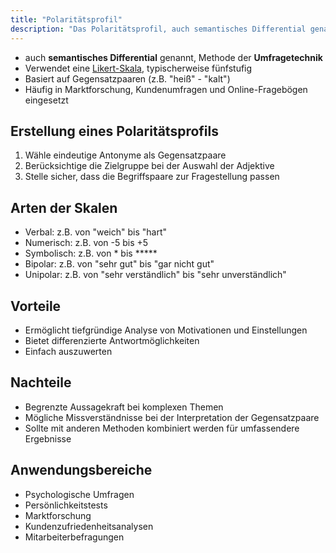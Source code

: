 ```yaml
---
title: "Polaritätsprofil"
description: "Das Polaritätsprofil, auch semantisches Differential genannt, misst Einstellungen mittels Gegensatzpaaren auf einer Likert-Skala. Es wird in Marktforschung und Umfragen eingesetzt, um differenzierte Antworten zu erhalten. Vorteile liegen in der tiefgründigen Analyse, Nachteile in möglichen Missverständnissen."
---
```


- auch **semantisches Differential** genannt, Methode der **Umfragetechnik**
- Verwendet eine [Likert-Skala](/lerninhalte/likert-skala), typischerweise fünfstufig
- Basiert auf Gegensatzpaaren (z.B. "heiß" - "kalt")
- Häufig in Marktforschung, Kundenumfragen und Online-Fragebögen eingesetzt

## Erstellung eines Polaritätsprofils
1. Wähle eindeutige Antonyme als Gegensatzpaare
2. Berücksichtige die Zielgruppe bei der Auswahl der Adjektive
3. Stelle sicher, dass die Begriffspaare zur Fragestellung passen

## Arten der Skalen
- Verbal: z.B. von "weich" bis "hart"
- Numerisch: z.B. von -5 bis +5
- Symbolisch: z.B. von * bis *****
- Bipolar: z.B. von "sehr gut" bis "gar nicht gut"
- Unipolar: z.B. von "sehr verständlich" bis "sehr unverständlich"    

## Vorteile
- Ermöglicht tiefgründige Analyse von Motivationen und Einstellungen
- Bietet differenzierte Antwortmöglichkeiten
- Einfach auszuwerten

## Nachteile
- Begrenzte Aussagekraft bei komplexen Themen
- Mögliche Missverständnisse bei der Interpretation der Gegensatzpaare
- Sollte mit anderen Methoden kombiniert werden für umfassendere Ergebnisse
## Anwendungsbereiche
- Psychologische Umfragen
- Persönlichkeitstests
- Marktforschung
- Kundenzufriedenheitsanalysen
- Mitarbeiterbefragungen